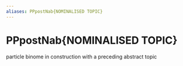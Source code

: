 ```yaml
---
aliases: PPpostNab{NOMINALISED TOPIC}
---
```

# PPpostNab{NOMINALISED TOPIC}

particle binome in construction with a preceding abstract topic
> 